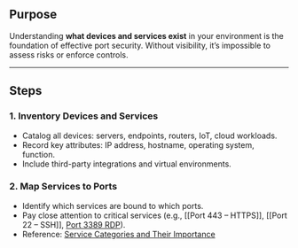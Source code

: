 ## Purpose
Understanding **what devices and services exist** in your environment is the foundation of effective port security. Without visibility, it’s impossible to assess risks or enforce controls.

---

## Steps

### 1. Inventory Devices and Services
- Catalog all devices: servers, endpoints, routers, IoT, cloud workloads.  
- Record key attributes: IP address, hostname, operating system, function.  
- Include third-party integrations and virtual environments.  

### 2. Map Services to Ports
- Identify which services are bound to which ports.  
- Pay close attention to critical services (e.g., [[Port 443 – HTTPS]], [[Port 22 – SSH]], [Port 3389 RDP](https://www.cbtnuggets.com/common-ports/what-is-port-3389)).  
- Reference: [Service Categories and Their Importance](obsidian://open?vault=Programming&file=Web%2FHow%20does%20Internet%20work%2FPorts%2F5.%20Overview%20%E2%80%93%20Why%20These%2025%20Ports%20Matter%2F5.1%20Service%20Categories%20and%20Their%20Importance)